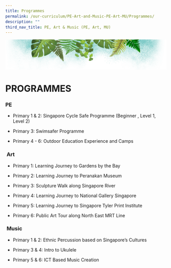 ```yaml
---
title: Programmes
permalink: /our-curriculum/PE-Art-and-Music-PE-Art-MU/Programmes/
description: ""
third_nav_title: PE, Art & Music (PE, Art, MU)
---
```

![](/images/Banner.png)

# **PROGRAMMES**

### **PE**    

*   Primary 1 & 2: Singapore Cycle Safe Programme (Beginner , Level 1, Level 2)
*   Primary 3: Swimsafer Programme   
    
*   Primary 4 - 6: Outdoor Education Experience and Camps   
    

  
###  **Art**  

*   Primary 1: Learning Journey to Gardens by the Bay   
    
*   Primary 2: Learning Journey to Peranakan Museum  
    
*   Primary 3: Sculpture Walk along Singapore River   
    
*   Primary 4: Learning Journey to National Gallery Singapore   
    
*   Primary 5: Learning Journey to Singapore Tyler Print Institute   
    
*   Primary 6: Public Art Tour along North East MRT Line      
    

  
###  **Music**  

*   Primary 1 & 2: Ethnic Percussion based on Singapore’s Cultures   
    
*   Primary 3 & 4: Intro to Ukulele   
    
*   Primary 5 & 6: ICT Based Music Creation